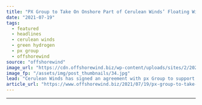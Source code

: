 ```yaml
---
title: "PX Group to Take On Onshore Part of Cerulean Winds’ Floating Wind-to-Hydrogen Project"
date: "2021-07-19"
tags: 
  - featured
  - headlines
  - cerulean winds
  - green hydrogen
  - px group
  - offshorewind
source: "offshorewind"
image_url: "https://cdn.offshorewind.biz/wp-content/uploads/sites/2/2021/06/03063808/The-Cerulean-proposition-.jpg"
image_fp: "/assets/img/post_thumbnails/34.jpg"
lead: "Cerulean Winds has signed an agreement with px Group to support onshore green hydrogen"
article_url: "https://www.offshorewind.biz/2021/07/19/px-group-to-take-on-onshore-part-of-cerulean-winds-floating-wind-to-hydrogen-project/"
---
```


---
